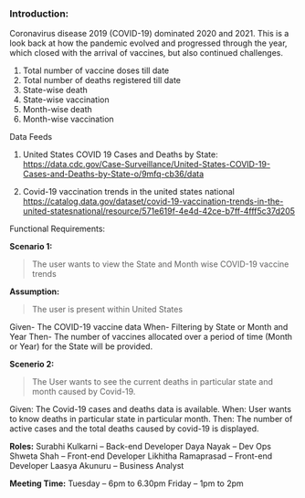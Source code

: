 ### Introduction:
Coronavirus disease 2019 (COVID-19) dominated 2020 and 2021. This is a look back at how the pandemic evolved and progressed through the year, which closed with the arrival of vaccines, but also continued challenges.

1. Total number of vaccine doses till date 
2. Total number of deaths registered till date
2. State-wise death
3. State-wise vaccination
4. Month-wise death
5. Month-wise vaccination

Data Feeds
1. United States COVID 19 Cases and Deaths by State: https://data.cdc.gov/Case-Surveillance/United-States-COVID-19-Cases-and-Deaths-by-State-o/9mfq-cb36/data

2. Covid-19 vaccination trends in the united states national https://catalog.data.gov/dataset/covid-19-vaccination-trends-in-the-united-statesnational/resource/571e619f-4e4d-42ce-b7ff-4fff5c37d205


Functional Requirements:

**Scenario 1:**
>The user wants to view the State and Month wise COVID-19 vaccine trends

**Assumption:**
>The user is present within United States

Given- The COVID-19 vaccine data
When- Filtering by State or Month and Year
Then- The number of vaccines allocated over a period of time (Month or Year) for the State will be provided.  

**Scenerio 2:**
>The User wants to see the current deaths in particular state and month caused by Covid-19.

Given: The Covid-19 cases and deaths data is available.
When: User wants to know deaths in particular state in particular month.
Then: The number of active cases and the total deaths caused by covid-19 is displayed.


**Roles:**
Surabhi Kulkarni – Back-end Developer
Daya Nayak – Dev Ops
Shweta Shah – Front-end Developer 
Likhitha Ramaprasad – Front-end Developer
Laasya Akunuru – Business Analyst

**Meeting Time:**
Tuesday – 6pm to 6.30pm 
Friday – 1pm to 2pm
